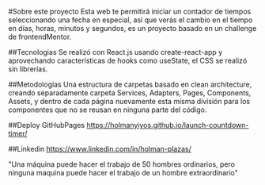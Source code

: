 #Sobre este proyecto
Esta web te permitirá iniciar un contador de tiempos seleccionando una fecha en especial, así que verás el cambio en el tiempo en días, horas, minutos y segundos, es un proyecto basado en un challenge de frontendMentor.

##Tecnologias
Se realizó con React.js usando create-react-app y aprovechando características de hooks como useState, el CSS se realizó sin librerías.

##Metodologías
Una estructura de carpetas basado en clean architecture, creando separadamente carpeta Services, Adapters, Pages, Components, Assets, y dentro de cada página nuevamente esta misma división para los componentes que no se reusan en ninguna parte del código. 

##Deploy
GitHubPages https://holmanyiyos.github.io/launch-countdown-timer/

##Linkedin
https://www.linkedin.com/in/holman-plazas/

"Una máquina puede hacer el trabajo de 50 hombres ordinarios, pero ninguna maquina puede hacer el trabajo de un hombre extraordinario"
